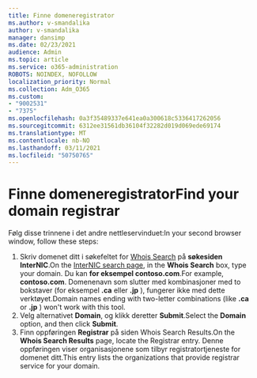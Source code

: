 ```yaml
---
title: Finne domeneregistrator
ms.author: v-smandalika
author: v-smandalika
manager: dansimp
ms.date: 02/23/2021
audience: Admin
ms.topic: article
ms.service: o365-administration
ROBOTS: NOINDEX, NOFOLLOW
localization_priority: Normal
ms.collection: Adm_O365
ms.custom:
- "9002531"
- "7375"
ms.openlocfilehash: 0a3f35489337e641ea0a300618c5336417262056
ms.sourcegitcommit: 6312ee31561db36104f32282d019d069ede69174
ms.translationtype: MT
ms.contentlocale: nb-NO
ms.lasthandoff: 03/11/2021
ms.locfileid: "50750765"
---
```

# <a name="find-your-domain-registrar"></a><span data-ttu-id="52dd9-102">Finne domeneregistrator</span><span class="sxs-lookup"><span data-stu-id="52dd9-102">Find your domain registrar</span></span>

<span data-ttu-id="52dd9-103">Følg disse trinnene i det andre nettleservinduet:</span><span class="sxs-lookup"><span data-stu-id="52dd9-103">In your second browser window, follow these steps:</span></span>

1. <span data-ttu-id="52dd9-104">Skriv domenet ditt i søkefeltet for [Whois Search](https://lookup.icann.org/) på **søkesiden InterNIC**.</span><span class="sxs-lookup"><span data-stu-id="52dd9-104">On the [InterNIC search page](https://lookup.icann.org/), in the **Whois Search** box, type your domain.</span></span> <span data-ttu-id="52dd9-105">Du kan **for eksempel contoso.com**.</span><span class="sxs-lookup"><span data-stu-id="52dd9-105">For example, **contoso.com**.</span></span> <span data-ttu-id="52dd9-106">Domenenavn som slutter med kombinasjoner med to bokstaver (for eksempel **.ca** eller **.jp** ), fungerer ikke med dette verktøyet.</span><span class="sxs-lookup"><span data-stu-id="52dd9-106">Domain names ending with two-letter combinations (like **.ca** or **.jp** ) won't work with this tool.</span></span>
2. <span data-ttu-id="52dd9-107">Velg alternativet **Domain**, og klikk deretter **Submit**.</span><span class="sxs-lookup"><span data-stu-id="52dd9-107">Select the **Domain** option, and then click **Submit**.</span></span>
3. <span data-ttu-id="52dd9-108">Finn oppføringen **Registrar** på siden Whois Search Results.</span><span class="sxs-lookup"><span data-stu-id="52dd9-108">On the **Whois Search Results** page, locate the Registrar entry.</span></span> <span data-ttu-id="52dd9-109">Denne oppføringen viser organisasjonene som tilbyr registratortjeneste for domenet ditt.</span><span class="sxs-lookup"><span data-stu-id="52dd9-109">This entry lists the organizations that provide registrar service for your domain.</span></span>
